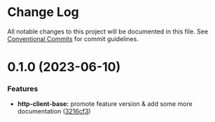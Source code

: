 # Change Log

All notable changes to this project will be documented in this file.
See [Conventional Commits](https://conventionalcommits.org) for commit guidelines.

# 0.1.0 (2023-06-10)

### Features

* **http-client-base:** promote feature version & add some more documentation ([3216cf3](https://github.com/odata2ts/http-client/commit/3216cf34750732e9e3f064270351f56dac49e581))
